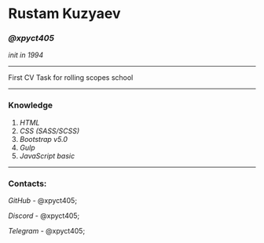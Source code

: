 # **Rustam Kuzyaev**


### *@xpyct405*


*init in 1994*
**********
First CV Task for rolling scopes school
**********

### Knowledge

1. *HTML*
2. *CSS (SASS/SCSS)*
3. *Bootstrap v5.0*
4. *Gulp*
5. *JavaScript basic*
**********

### Contacts:


*GitHub* - @xpyct405;


*Discord* - @xpyct405;


*Telegram* - @xpyct405;
